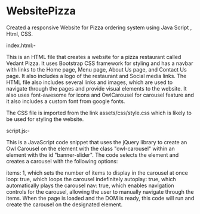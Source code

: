 # WebsitePizza
Created a responsive Website for Pizza ordering system using Java Script , Html, CSS.

index.html:-

This is an HTML file that creates a website for a pizza restaurant called Vedant Pizza. It uses Bootstrap CSS framework for styling and has a navbar with links to
 the Home page, Menu page, About Us page, and Contact Us page. It also includes a logo of the restaurant and Social media links. The HTML file also includes several links 
and images, which are used to navigate through the pages and provide visual elements to the website. It also uses font-awesome for icons and OwlCarousel for carousel feature
 and it also includes a custom font from google fonts.

 The CSS file is imported from the link assets/css/style.css which is likely to be used for styling the website.

script.js:-

This is a JavaScript code snippet that uses the jQuery library to create an Owl Carousel on the element with the class "owl-carousel"
 within an element with the id "banner-slider". The code selects the element and creates a carousel with the following options:

items: 1, which sets the number of items to display in the carousel at once
loop: true, which loops the carousel indefinitely
autoplay: true, which automatically plays the carousel
nav: true, which enables navigation controls for the carousel, allowing the user to manually navigate through the items.
When the page is loaded and the DOM is ready, this code will run and create the carousel on the designated element.
